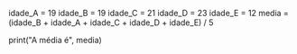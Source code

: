 idade_A = 19
idade_B = 19
idade_C = 21
idade_D = 23
idade_E = 12
media = (idade_B + idade_A + idade_C + idade_D + idade_E) / 5

print("A média é", media)
